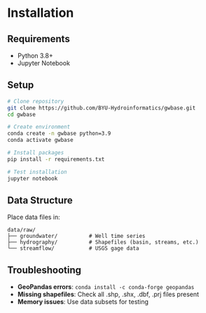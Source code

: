 # Installation

## Requirements

- Python 3.8+
- Jupyter Notebook

## Setup

```bash
# Clone repository
git clone https://github.com/BYU-Hydroinformatics/gwbase.git
cd gwbase

# Create environment
conda create -n gwbase python=3.9
conda activate gwbase

# Install packages
pip install -r requirements.txt

# Test installation
jupyter notebook
```

## Data Structure

Place data files in:
```
data/raw/
├── groundwater/          # Well time series
├── hydrography/          # Shapefiles (basin, streams, etc.)
└── streamflow/           # USGS gage data
```

## Troubleshooting

- **GeoPandas errors**: `conda install -c conda-forge geopandas`
- **Missing shapefiles**: Check all .shp, .shx, .dbf, .prj files present
- **Memory issues**: Use data subsets for testing